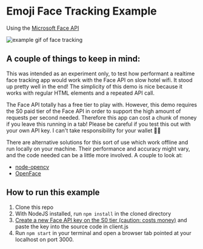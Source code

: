 Emoji Face Tracking Example
=========================
Using the [Microsoft Face API](https://docs.microsoft.com/en-us/azure/cognitive-services/face/)

![example gif of face tracking](https://cdn.glitch.com/e2329117-f736-4876-bffc-0363486fbcd5%2Femotion-short.gif?1508609604194)

## A couple of things to keep in mind:

This was intended as an experiment only, to test how performant a realtime face tracking app would work with the Face API on slow hotel wifi. It stood up pretty well in the end! The simplicity of this demo is nice because it works with regular HTML elements and a repeated API call.

The Face API totally has a free tier to play with. However, this demo requires the S0 paid tier of the Face API in order to support the high amount of requests per second needed. Therefore this app can cost a chunk of money if you leave this running in a tab! Please be careful if you test this out with your own API key. I can't take responsibility for your wallet 🙏🏻 

There are alternative solutions for this sort of use which work offline and run locally on your machine. Their performance and accuracy might vary, and the code needed can be a little more involved. A couple to look at:

+ [node-opencv](https://github.com/peterbraden/node-opencv)
+ [OpenFace](https://cmusatyalab.github.io/openface/)

## How to run this example

1. Clone this repo
2. With NodeJS installed, run `npm install` in the cloned directory
3. [Create a new Face API key on the S0 tier (caution: costs money)](https://docs.microsoft.com/en-us/azure/cognitive-services/face/) and paste the key into the source code in client.js
4. Run `npm start` in your terminal and open a browser tab pointed at your localhost on port 3000.